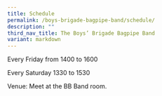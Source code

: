 ```yaml
---
title: Schedule
permalink: /boys-brigade-bagpipe-band/schedule/
description: ""
third_nav_title: The Boys’ Brigade Bagpipe Band
variant: markdown
---
```

Every Friday from 1400 to 1600 

Every Saturday 1330 to 1530

Venue: Meet at the BB Band room.